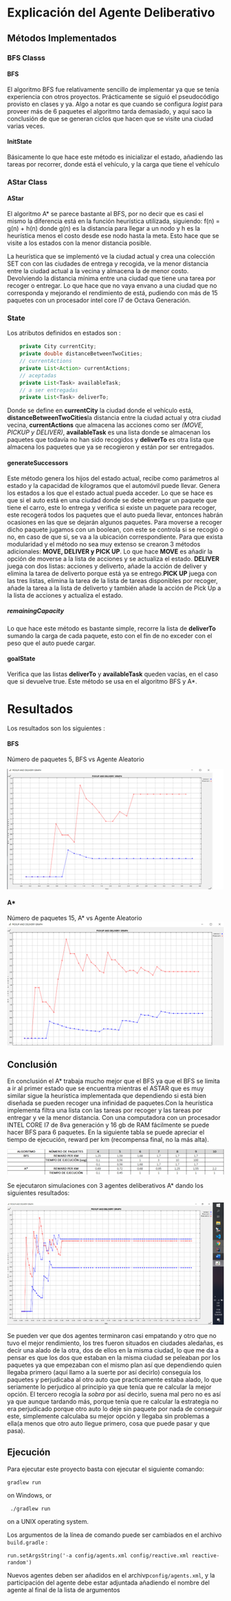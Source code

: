 # Explicación del Agente Deliberativo

## Métodos Implementados

### BFS Classs

#### BFS

El algoritmo BFS fue relativamente sencillo de implementar ya que se tenía experiencia con otros proyectos. Prácticamente se siguió el pseudocódigo provisto en clases y ya. Algo a notar es que cuando se configura _logist_ para proveer más de 6 paquetes el algoritmo tarda demasiado, y aquí saco la conclusión de que se generan ciclos que hacen que se visite una ciudad varias veces.

#### InitState

Básicamente lo que hace este método es inicializar el estado, añadiendo las tareas por recorrer, donde está el vehículo, y la carga que tiene el vehículo

### AStar Class

#### AStar

El algoritmo A\* se parece bastante al BFS, por no decir que es casi el mismo la diferencia está en la función heurística utilizada,
siguiendo:
f(n) = g(n) + h(n)
donde g(n) es la distancia para llegar a un nodo y h es la heurística menos el costo desde ese nodo hasta la meta.
Esto hace que se visite a los estados con la menor distancia posible.

La heurística que se implementó ve la ciudad actual y crea una colección SET con con las ciudades de entrega y recogida, ve la menor distancia entre la ciudad actual a la vecina y almacena la de menor
costo. Devolviendo la distancia mínima entre una ciudad que tiene una tarea por recoger o entregar. Lo que hace que no vaya envano a una ciudad que no corresponda y mejorando el rendimiento de está, pudiendo con más de 15 paquetes
con un procesador intel core I7 de Octava Generación.

### State

Los atributos definidos en estados son :

```java
    private City currentCity;
    private double distanceBetweenTwoCities;
    // currentActions
    private List<Action> currentActions;
    // aceptadas
    private List<Task> availableTask;
    // a ser entregadas
    private List<Task> deliverTo;
```

Donde se define en **currentCity** la ciudad donde el vehículo está, **distanceBetweenTwoCities**la distancia entre la ciudad actual y otra ciudad vecina, **currentActions** que almacena las acciones como ser _(MOVE, PICKUP y DELIVER)_, **availableTask** es una lista donde se almacenan los paquetes que todavía no han sido recogidos y **deliverTo** es otra lista que almacena los paquetes que ya se recogieron y están por ser entregados.

#### generateSuccessors

Este método genera los hijos del estado actual, recibe como parámetros al estado y la capacidad de kilogramos que el automóvil puede llevar.
Genera los estados a los que el estado actual pueda acceder. Lo que se hace es que si el auto está en una ciudad donde se debe entregar un paquete que tiene el carro, este lo entrega
y verifica si existe un paquete para recoger, este recogerá todos los paquetes que el auto pueda llevar, entonces habrán ocasiones en las que se dejarán algunos paquetes.
Para moverse a recoger dicho paquete jugamos con un boolean, con este se controla si se recogió o no, en caso de que si, se va a la ubicación correspondiente.
Para que exista modularidad y el método no sea muy extenso se crearon 3 métodos adicionales: **MOVE, DELIVER y PICK UP**. Lo que hace **MOVE** es añadir la opción de moverse a la lista de acciones y se actualiza el estado.
**DELIVER** juega con dos listas: acciones y deliverto, añade la acción de deliver y elimina la tarea de deliverto porque está ya se entrego.**PICK UP** juega con las tres listas, elimina la tarea 
de la lista de tareas disponibles por recoger, añade la tarea a la lista de deliverto y también añade la acción de Pick Up a la lista de acciones y actualiza el estado.  

##### remainingCapacity

Lo que hace este método es bastante simple, recorre la lista de **deliverTo** sumando la carga de cada paquete, esto con el fin de no exceder con el peso que el auto puede cargar.

#### goalState

Verifica que las listas **deliverTo** y **availableTask** queden  vacías, en el caso que si devuelve true. Este método se usa en el algoritmo BFS y A\*.

# Resultados

Los resultados son los siguientes :

#### BFS

Número de paquetes 5, BFS vs Agente Aleatorio

![Image of Example 2](https://github.com/pablin2402/deliberative-Rivas/blob/master/images/bfs.png)

#### A\*

Número de paquetes 15, A\* vs Agente Aleatorio
![Image of Example 3](https://github.com/pablin2402/deliberative-Rivas/blob/master/images/ASTAR.png)

## Conclusión 
En conclusión el A* trabaja mucho mejor que el BFS ya que el BFS se limita a ir al primer estado que se encuentra mientras el ASTAR que es muy similar sigue
la heurística implementada que dependiendo si está bien diseñada se pueden recoger una infinidad de paquetes.Con la heurística implementa filtra una lista con las tareas por recoger y las tareas por entregar y ve la menor distancia.
Con una computadora con un procesador INTEL CORE I7 de 8va generación y 16 gb de RAM fácilmente se puede hacer BFS para 6 paquetes. En la siguiente tabla se puede apreciar el tiempo de ejecución, reward per km (recompensa final, no la más alta).

![Image of Example 4](https://github.com/pablin2402/deliberative-Rivas/blob/master/images/COMPARACION.png)

Se ejecutaron simulaciones con 3 agentes deliberativos  A*
dando los siguientes resultados:

![Image of Example 5](https://github.com/pablin2402/deliberative-Rivas/blob/master/images/3ASTAR.png)

Se pueden ver que dos agentes terminaron casi empatando y otro que no tuvo el mejor rendimiento, los tres fueron situados en ciudades aledañas, es decir una alado de la otra, dos de ellos en la misma ciudad, lo que me da a pensar es que los dos que estaban en la misma ciudad 
se peleaban por los paquetes ya que empezaban con el mismo plan así que dependiendo quien llegaba primero (aquí llamo a la suerte por así decirlo) conseguía los paquetes y perjudicaba al otro auto que practicamente estaba alado, lo que seriamente lo perjudico al principio ya que tenía que 
re calcular la mejor opción. El tercero recogía la _sobra_ por así decirlo, suena mal pero no es así ya que aunque tardando más, porque tenía que re calcular la estrategia no era perjudicado porque otro auto lo deje sin paquete por nada de conseguir este, simplemente calculaba su mejor opción 
y llegaba sin problemas a ella(a menos que otro auto llegue primero, cosa que puede pasar y que pasa).
## Ejecución

Para ejecutar este proyecto basta con ejecutar el siguiente comando:

    gradlew run

on Windows, or

     ./gradlew run

on a UNIX operating system.

Los argumentos de la línea de comando puede ser cambiados en el archivo `build.gradle` :

    run.setArgsString('-a config/agents.xml config/reactive.xml reactive-random')

Nuevos agentes deben ser añadidos en el archivp`config/agents.xml`, y la participación del agente debe estar adjuntada añadiendo el nombre del agente al final de la lista de argumentos
